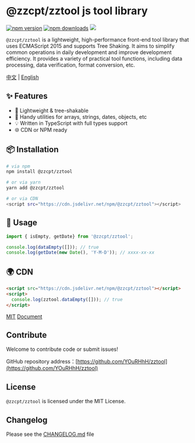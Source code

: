 # @zzcpt/zztool js tool library

[![npm version](https://img.shields.io/npm/v/@zzcpt/zztool?label=version)](https://www.npmjs.com/package/@zzcpt/zztool)
[![npm downloads](https://img.shields.io/npm/dm/@zzcpt/zztool?label=npm)](https://www.npmjs.com/package/@zzcpt/zztool)
[![](https://data.jsdelivr.com/v1/package/npm/@zzcpt/zztool/badge)](https://www.jsdelivr.com/package/npm/@zzcpt/zztool)

`@zzcpt/zztool` is a lightweight, high-performance front-end tool library that uses ECMAScript 2015 and supports Tree Shaking. It aims to simplify common operations in daily development and improve development efficiency. It provides a variety of practical tool functions, including data processing, data verification, format conversion, etc.

[中文](https://github.com/YOuRHhH/zztool/blob/main/README.md) | [English](https://github.com/YOuRHhH/zztool/blob/main/READMEEN.md)

## ✨ Features

- 🚀 Lightweight & tree-shakable
- 🔧 Handy utilities for arrays, strings, dates, objects, etc
- 💡 Written in TypeScript with full types support
- 🌐 CDN or NPM ready

## 📦 Installation

```bash
# via npm
npm install @zzcpt/zztool

# or via yarn
yarn add @zzcpt/zztool

# or via CDN
<script src="https://cdn.jsdelivr.net/npm/@zzcpt/zztool"></script>
```

## 🚀 Usage

```ts
import { isEmpty, getDate} from '@zzcpt/zztool';

console.log(dataEmpty([])); // true
console.log(getDate(new Date(), 'Y-M-D')); // xxxx-xx-xx
```

## 🌍 CDN

```html
<script src="https://cdn.jsdelivr.net/npm/@zzcpt/zztool"></script>
<script>
  console.log(zztool.dataEmpty([])); // true
</script>
```

[MIT](https://github.com/YOuRHhH/zztool/blob/main/LICENSE)     [Document](https://yourhhh.github.io/zztoolDocument/)

## Contribute

Welcome to contribute code or submit issues!

GitHub repository address：[https://github.com/YOuRHhH/zztool](https://github.com/YOuRHhH/zztool)

## License

`@zzcpt/zztool` is licensed under the MIT License.

## Changelog

Please see the [CHANGELOG.md](https://github.com/YOuRHhH/zztool/blob/main/CHANGELOG.md) file

